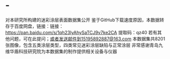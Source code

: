 # -
对本研究所构建的迷彩涂层表面数据集公开
鉴于GitHub下载速度原因，本数据转存于百度网盘，链接：链接：https://pan.baidu.com/s/1qh23lyAhySaTCJ9v7ke2CA 
提取码：qz40 
若有其他问题，可在此提问；或者发送邮件到15195892887@163.com
本数据集共8201张图像，包含五类涂层类型，四类常见迷彩涂层缺陷与正常涂层
非常感谢青岛九维华盾科技研究院为本数据集的制作提供相关设备与仪器
